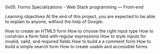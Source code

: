 0x05. Forms
 Specializations - Web Stack programming ― Front-end

 Learning objectives
At the end of this project, you are expected to be able to explain to anyone, without the help of Google:

How to create an HTML5 form
How to choose the right input type
How to constrain a form field with regular expressions
How to style inputs for invalid, valid, and required fields
How to build a a comment form
How to build a simple search form
How to create usable and accessible forms